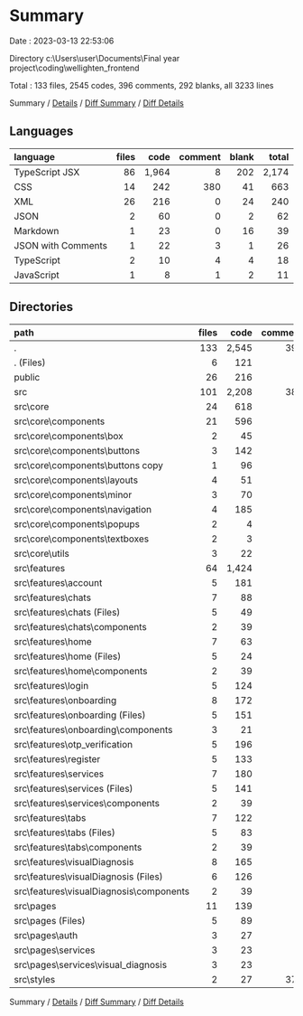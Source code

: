 # Summary

Date : 2023-03-13 22:53:06

Directory c:\\Users\\user\\Documents\\Final year project\\coding\\wellighten_frontend

Total : 133 files,  2545 codes, 396 comments, 292 blanks, all 3233 lines

Summary / [Details](details.md) / [Diff Summary](diff.md) / [Diff Details](diff-details.md)

## Languages
| language | files | code | comment | blank | total |
| :--- | ---: | ---: | ---: | ---: | ---: |
| TypeScript JSX | 86 | 1,964 | 8 | 202 | 2,174 |
| CSS | 14 | 242 | 380 | 41 | 663 |
| XML | 26 | 216 | 0 | 24 | 240 |
| JSON | 2 | 60 | 0 | 2 | 62 |
| Markdown | 1 | 23 | 0 | 16 | 39 |
| JSON with Comments | 1 | 22 | 3 | 1 | 26 |
| TypeScript | 2 | 10 | 4 | 4 | 18 |
| JavaScript | 1 | 8 | 1 | 2 | 11 |

## Directories
| path | files | code | comment | blank | total |
| :--- | ---: | ---: | ---: | ---: | ---: |
| . | 133 | 2,545 | 396 | 292 | 3,233 |
| . (Files) | 6 | 121 | 8 | 24 | 153 |
| public | 26 | 216 | 0 | 24 | 240 |
| src | 101 | 2,208 | 388 | 244 | 2,840 |
| src\\core | 24 | 618 | 3 | 74 | 695 |
| src\\core\\components | 21 | 596 | 3 | 68 | 667 |
| src\\core\\components\\box | 2 | 45 | 0 | 4 | 49 |
| src\\core\\components\\buttons | 3 | 142 | 0 | 13 | 155 |
| src\\core\\components\\buttons copy | 1 | 96 | 0 | 7 | 103 |
| src\\core\\components\\layouts | 4 | 51 | 0 | 5 | 56 |
| src\\core\\components\\minor | 3 | 70 | 1 | 10 | 81 |
| src\\core\\components\\navigation | 4 | 185 | 2 | 24 | 211 |
| src\\core\\components\\popups | 2 | 4 | 0 | 2 | 6 |
| src\\core\\components\\textboxes | 2 | 3 | 0 | 3 | 6 |
| src\\core\\utils | 3 | 22 | 0 | 6 | 28 |
| src\\features | 64 | 1,424 | 7 | 136 | 1,567 |
| src\\features\\account | 5 | 181 | 0 | 13 | 194 |
| src\\features\\chats | 7 | 88 | 0 | 11 | 99 |
| src\\features\\chats (Files) | 5 | 49 | 0 | 9 | 58 |
| src\\features\\chats\\components | 2 | 39 | 0 | 2 | 41 |
| src\\features\\home | 7 | 63 | 0 | 7 | 70 |
| src\\features\\home (Files) | 5 | 24 | 0 | 5 | 29 |
| src\\features\\home\\components | 2 | 39 | 0 | 2 | 41 |
| src\\features\\login | 5 | 124 | 0 | 15 | 139 |
| src\\features\\onboarding | 8 | 172 | 1 | 14 | 187 |
| src\\features\\onboarding (Files) | 5 | 151 | 1 | 14 | 166 |
| src\\features\\onboarding\\components | 3 | 21 | 0 | 0 | 21 |
| src\\features\\otp_verification | 5 | 196 | 5 | 16 | 217 |
| src\\features\\register | 5 | 133 | 0 | 9 | 142 |
| src\\features\\services | 7 | 180 | 0 | 14 | 194 |
| src\\features\\services (Files) | 5 | 141 | 0 | 12 | 153 |
| src\\features\\services\\components | 2 | 39 | 0 | 2 | 41 |
| src\\features\\tabs | 7 | 122 | 0 | 13 | 135 |
| src\\features\\tabs (Files) | 5 | 83 | 0 | 11 | 94 |
| src\\features\\tabs\\components | 2 | 39 | 0 | 2 | 41 |
| src\\features\\visualDiagnosis | 8 | 165 | 1 | 24 | 190 |
| src\\features\\visualDiagnosis (Files) | 6 | 126 | 1 | 22 | 149 |
| src\\features\\visualDiagnosis\\components | 2 | 39 | 0 | 2 | 41 |
| src\\pages | 11 | 139 | 1 | 28 | 168 |
| src\\pages (Files) | 5 | 89 | 1 | 23 | 113 |
| src\\pages\\auth | 3 | 27 | 0 | 3 | 30 |
| src\\pages\\services | 3 | 23 | 0 | 2 | 25 |
| src\\pages\\services\\visual_diagnosis | 3 | 23 | 0 | 2 | 25 |
| src\\styles | 2 | 27 | 377 | 6 | 410 |

Summary / [Details](details.md) / [Diff Summary](diff.md) / [Diff Details](diff-details.md)